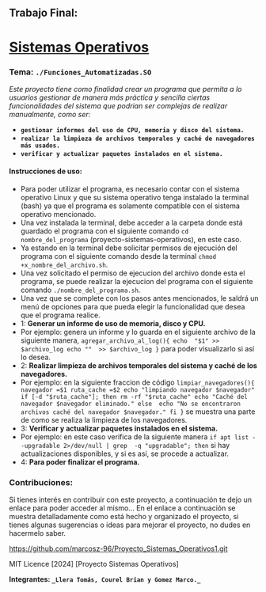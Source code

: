 ## Trabajo Final: 
# <u>Sistemas Operativos</u>

### Tema: ```./Funciones_Automatizadas.SO```

_Este proyecto tiene como finalidad crear un programa que permita a lo  usuarios gestionar de manera más práctica y sencilla ciertas funcionalidades del sistema que podrian ser complejas de realizar manualmente, como ser:_

- **```gestionar informes del uso de CPU, memoria y disco del sistema.```**
- **```realizar la limpieza de archivos temporales y caché de navegadores más usados.```**
- **```verificar y actualizar paquetes instalados en el sistema.```**

#### Instrucciones de uso: 
- Para poder utilizar el programa, es necesario contar con el sistema operativo Linux y que su sistema operativo tenga instalado la terminal (bash) ya que el programa es solamente compatible con el sistema operativo mencionado.
- Una vez instalada la terminal, debe acceder a la carpeta donde está guardado el programa con el siguiente comando ```cd nombre_del_programa``` (proyecto-sistemas-operativos), en este caso.
- Ya estando en la terminal debe solicitar permisos de ejecución del programa con el siguiente comando desde la terminal ```chmod +x_nombre_del_archivo.sh```.
- Una vez solicitado el permiso de ejecucion del archivo donde esta el  programa, se puede realizar la ejecucion del programa con el siguiente comando ```./nombre_del_programa.sh```.
- Una vez que se complete con los pasos antes mencionados, le saldrá un menú de opciones para que pueda elegir la funcionalidad que desea que el programa realice.
- 1: **Generar un informe de uso de memoria, disco y CPU.**
- Por ejemplo: genera un informe y lo guarda en el siguiente archivo de la siguiente manera, ```agregar_archivo_al_log(){
        echo  "$1" >> $archivo_log
        echo ""  >> $archivo_log
    }``` para poder visualizarlo si así lo desea.
- 2: **Realizar limpieza de archivos temporales del sistema y caché de los navegadores.**
- Por ejemplo: en la siguiente fraccion de código ```limpiar_navegadores(){
        navegador =$1
        ruta_cache =$2
        echo "limpiando navegador $navegador"
        if [-d "$ruta_cache"]; then
            rm -rf "$ruta_cache"
            echo "Caché del navegador $navegador eliminado."
        else 
            echo "No se encontraron archivos caché del navegador $navegador."
        fi
    }``` se muestra una parte de como se realiza la limpieza de los navegadores.
- 3: **Verificar y actualizar paquetes instalados en el sistema.**
- Por ejemplo: en este caso verifica de la siguiente manera ```if apt list --upgradable 2>/dev/null | grep  -q "upgradable"; then``` si hay actualizaciones  disponibles, y si es así, se procede a actualizar.
- 4: **Para poder finalizar el programa.**

###  Contribuciones:
Si tienes interés en contribuir con este proyecto, a continuación te dejo un enlace para poder acceder al mismo...
En el enlace a continuación se muestra detalladamente como está hecho y organizado el proyecto, si tienes algunas sugerencias o ideas para mejorar el proyecto, no dudes en hacermelo saber.

https://github.com/marcosz-96/Proyecto_Sistemas_Operativos1.git

MIT Licence [2024] [Proyecto Sistemas Operativos]


**Integrantes: ```_Llera Tomás, Courel Brian y Gomez Marco._```**